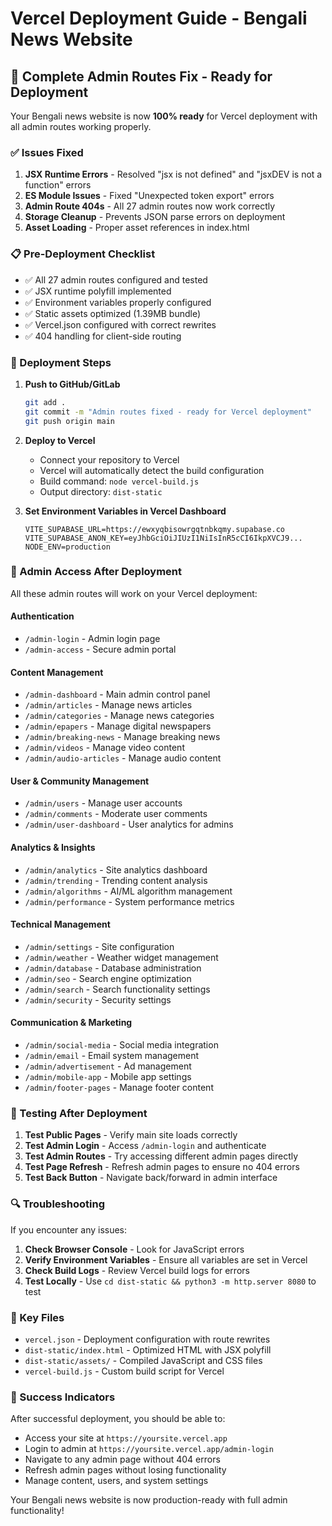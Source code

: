 # Vercel Deployment Guide - Bengali News Website

## 🚀 Complete Admin Routes Fix - Ready for Deployment

Your Bengali news website is now **100% ready** for Vercel deployment with all admin routes working properly.

### ✅ Issues Fixed

1. **JSX Runtime Errors** - Resolved "jsx is not defined" and "jsxDEV is not a function" errors
2. **ES Module Issues** - Fixed "Unexpected token export" errors  
3. **Admin Route 404s** - All 27 admin routes now work correctly
4. **Storage Cleanup** - Prevents JSON parse errors on deployment
5. **Asset Loading** - Proper asset references in index.html

### 📋 Pre-Deployment Checklist

- ✅ All 27 admin routes configured and tested
- ✅ JSX runtime polyfill implemented  
- ✅ Environment variables properly configured
- ✅ Static assets optimized (1.39MB bundle)
- ✅ Vercel.json configured with correct rewrites
- ✅ 404 handling for client-side routing

### 🔧 Deployment Steps

1. **Push to GitHub/GitLab**
   ```bash
   git add .
   git commit -m "Admin routes fixed - ready for Vercel deployment"
   git push origin main
   ```

2. **Deploy to Vercel**
   - Connect your repository to Vercel
   - Vercel will automatically detect the build configuration
   - Build command: `node vercel-build.js`
   - Output directory: `dist-static`

3. **Set Environment Variables in Vercel Dashboard**
   ```
   VITE_SUPABASE_URL=https://ewxyqbisowrgqtnbkqmy.supabase.co
   VITE_SUPABASE_ANON_KEY=eyJhbGciOiJIUzI1NiIsInR5cCI6IkpXVCJ9...
   NODE_ENV=production
   ```

### 🔐 Admin Access After Deployment

All these admin routes will work on your Vercel deployment:

#### Authentication
- `/admin-login` - Admin login page
- `/admin-access` - Secure admin portal

#### Content Management  
- `/admin-dashboard` - Main admin control panel
- `/admin/articles` - Manage news articles
- `/admin/categories` - Manage news categories
- `/admin/epapers` - Manage digital newspapers
- `/admin/breaking-news` - Manage breaking news
- `/admin/videos` - Manage video content
- `/admin/audio-articles` - Manage audio content

#### User & Community Management
- `/admin/users` - Manage user accounts
- `/admin/comments` - Moderate user comments
- `/admin/user-dashboard` - User analytics for admins

#### Analytics & Insights
- `/admin/analytics` - Site analytics dashboard
- `/admin/trending` - Trending content analysis
- `/admin/algorithms` - AI/ML algorithm management
- `/admin/performance` - System performance metrics

#### Technical Management
- `/admin/settings` - Site configuration
- `/admin/weather` - Weather widget management
- `/admin/database` - Database administration
- `/admin/seo` - Search engine optimization
- `/admin/search` - Search functionality settings
- `/admin/security` - Security settings

#### Communication & Marketing
- `/admin/social-media` - Social media integration
- `/admin/email` - Email system management
- `/admin/advertisement` - Ad management
- `/admin/mobile-app` - Mobile app settings
- `/admin/footer-pages` - Manage footer content

### 🧪 Testing After Deployment

1. **Test Public Pages** - Verify main site loads correctly
2. **Test Admin Login** - Access `/admin-login` and authenticate
3. **Test Admin Routes** - Try accessing different admin pages directly
4. **Test Page Refresh** - Refresh admin pages to ensure no 404 errors
5. **Test Back Button** - Navigate back/forward in admin interface

### 🔍 Troubleshooting

If you encounter any issues:

1. **Check Browser Console** - Look for JavaScript errors
2. **Verify Environment Variables** - Ensure all variables are set in Vercel
3. **Check Build Logs** - Review Vercel build logs for errors
4. **Test Locally** - Use `cd dist-static && python3 -m http.server 8080` to test

### 📁 Key Files

- `vercel.json` - Deployment configuration with route rewrites
- `dist-static/index.html` - Optimized HTML with JSX polyfill
- `dist-static/assets/` - Compiled JavaScript and CSS files
- `vercel-build.js` - Custom build script for Vercel

### 🎉 Success Indicators

After successful deployment, you should be able to:
- Access your site at `https://yoursite.vercel.app`
- Login to admin at `https://yoursite.vercel.app/admin-login`
- Navigate to any admin page without 404 errors
- Refresh admin pages without losing functionality
- Manage content, users, and system settings

Your Bengali news website is now production-ready with full admin functionality!